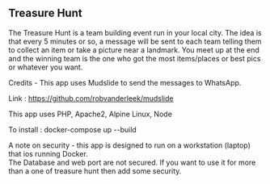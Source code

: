 ## Treasure Hunt

The Treasure Hunt is a team building event run in your local city.
The idea is that every 5 minutes or so, a message will be sent to each team telling them to collect an item or take a picture near a landmark.
You meet up at the end and the winning team is the one who got the most items/places or best pics or whatever you want.

Credits -
This app uses Mudslide to send the messages to WhatsApp.

Link : https://github.com/robvanderleek/mudslide

This app uses PHP, Apache2, Alpine Linux, Node

To install :
  docker-compose up --build


A note on security - this app is designed to run on a workstation (laptop) that ios running Docker.  
The Database and web port are not secured.  If you want to use it for more than a one of treasure hunt then add some security.


